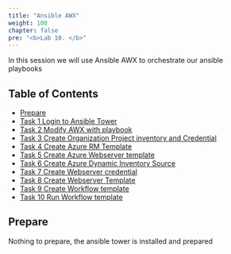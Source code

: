 ```yaml
---
title: "Ansible AWX"
weight: 100
chapter: false
pre: "<b>Lab 10. </b>"
---
```


In this session we will use Ansible AWX to orchestrate our ansible playbooks

## Table of Contents

- [Prepare](#prepare)
- [Task 1 Login to Ansible Tower](#task-1-login-to-ansible-tower)
- [Task 2 Modify AWX with playbook](#task-2-modify-awx-with-playbook)
- [Task 3 Create Organization Project inventory and Credential](#task-3-create-organization-project-inventory-and-credential)
- [Task 4 Create Azure RM Template](#task-4-create-azure-rm-template)
- [Task 5 Create Azure Webserver template](#task-5-create-azure-webserver-template)
- [Task 6 Create Azure Dynamic Inventory Source](#task-6-create-azure-dynamic-inventory-source)
- [Task 7 Create Webserver credential](#task-7-create-webserver-credential)
- [Task 8 Create Webserver Template](#task-8-create-webserver-template)
- [Task 9 Create Workflow template](#task-9-create-workflow-template)
- [Task 10 Run Workflow template](#task-10-run-workflow-template)

## Prepare

Nothing to prepare, the ansible tower is installed and prepared
